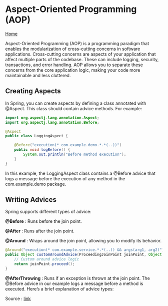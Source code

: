 # Aspect-Oriented Programming (AOP)
 [Home](README.md)

Aspect-Oriented Programming (AOP) is a programming paradigm that enables the modularization of cross-cutting concerns in software applications. Cross-cutting concerns are aspects of your application that affect multiple parts of the codebase. These can include logging, security, transactions, and error handling. AOP allows you to separate these concerns from the core application logic, making your code more maintainable and less cluttered.

## Creating Aspects

In Spring, you can create aspects by defining a class annotated with @Aspect. This class should contain advice methods. For example:

```java
import org.aspectj.lang.annotation.Aspect;
import org.aspectj.lang.annotation.Before;

@Aspect
public class LoggingAspect {

    @Before("execution(* com.example.demo.*.*(..))")
    public void logBefore() {
        System.out.println("Before method execution");
    }
}
```

In this example, the LoggingAspect class contains a @Before advice that logs a message before the execution of any method in the com.example.demo package.

## Writing Advices

Spring supports different types of advice:

__@Before__ : Runs before the join point.

__@After__ : Runs after the join point.

__@Around__ : Wraps around the join point, allowing you to modify its behavior.

```java
@Around("execution(* com.example.service.*.*(..)) && args(arg1, arg2)")
public Object customAroundAdvice(ProceedingJoinPoint joinPoint, Object arg1, Object arg2) {
    // Custom around advice logic
    return joinPoint.proceed();
}
```
__@AfterThrowing__ : Runs if an exception is thrown at the join point.
The @Before advice in our example logs a message before a method is executed. Here’s a brief explanation of advice types:

Source : [link](https://naveen-metta.medium.com/deep-dive-into-aspect-oriented-programming-aop-in-spring-and-spring-boot-afcb29141cbd)